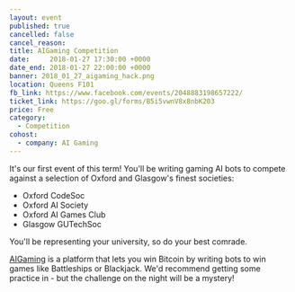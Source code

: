 ```yaml
---
layout: event
published: true
cancelled: false
cancel_reason:
title: AIGaming Competition
date:     2018-01-27 17:30:00 +0000
date_end: 2018-01-27 22:00:00 +0000
banner: 2018_01_27_aigaming_hack.png
location: Queens F101
fb_link: https://www.facebook.com/events/2048883198657222/
ticket_link: https://goo.gl/forms/B5i5vwnV8x8nbK203
price: Free
category:
  - Competition
cohost:
  - company: AI Gaming
---
```


It's our first event of this term! You'll be writing gaming AI bots to compete against a selection of Oxford and Glasgow's finest societies:

* Oxford CodeSoc
* Oxford AI Society
* Oxford AI Games Club
* Glasgow GUTechSoc

You'll be representing your university, so do your best comrade.

[AIGaming](https://www.aigaming.com/) is a platform that lets you win Bitcoin by writing bots to win games like Battleships or Blackjack. We'd recommend getting some practice in - but the challenge on the night will be a mystery!

